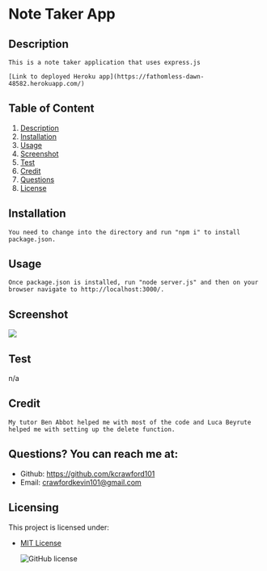 # Note Taker App
  ## Description 
    This is a note taker application that uses express.js

    [Link to deployed Heroku app](https://fathomless-dawn-48582.herokuapp.com/)

  ## Table of Content 
   1. [Description](#Description)
   2. [Installation](#Installation)
   3. [Usage](#Usage)
   4. [Screenshot](#Screenshot)
   4. [Test](#Test)
   5. [Credit](#Credit)
   6. [Questions](#Questions?)
   7. [License](#Licensing)
  
  ## Installation 
    You need to change into the directory and run "npm i" to install package.json.

  ## Usage 
    Once package.json is installed, run "node server.js" and then on your browser navigate to http://localhost:3000/.
  
  ## Screenshot

  ![](Note_Taker.JPG)

  ## Test 
  n/a

  ## Credit 
    My tutor Ben Abbot helped me with most of the code and Luca Beyrute helped me with setting up the delete function.

  ## Questions? You can reach me at:
  - Github: https://github.com/kcrawford101
  - Email: crawfordkevin101@gmail.com

  ## Licensing
  This project is licensed under:  
* [MIT License](LICENSE.txt)

  ![GitHub license](https://img.shields.io/badge/license-MIT-blue.svg)
